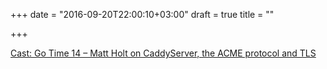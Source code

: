 +++
date = "2016-09-20T22:00:10+03:00"
draft = true
title = ""

+++

<p><a href="https://changelog.com/gotime-14">Cast: Go Time 14 – Matt Holt on CaddyServer, the ACME protocol and TLS </a></p>
